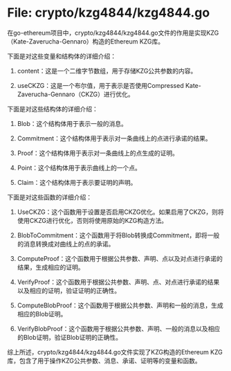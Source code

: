 # File: crypto/kzg4844/kzg4844.go

在go-ethereum项目中，crypto/kzg4844/kzg4844.go文件的作用是实现KZG（Kate-Zaverucha-Gennaro）构造的Ethereum KZG库。

下面是对这些变量和结构体的详细介绍：

1. content：这是一个二维字节数组，用于存储KZG公共参数的内容。

2. useCKZG：这是一个布尔值，用于表示是否使用Compressed Kate-Zaverucha-Gennaro（CKZG）进行优化。

下面是对这些结构体的详细介绍：

1. Blob：这个结构体用于表示一般的消息。

2. Commitment：这个结构体用于表示对一条曲线上的点进行承诺的结果。

3. Proof：这个结构体用于表示对一条曲线上的点生成的证明。

4. Point：这个结构体用于表示曲线上的一个点。

5. Claim：这个结构体用于表示要证明的声明。

下面是对这些函数的详细介绍：

1. UseCKZG：这个函数用于设置是否启用CKZG优化。如果启用了CKZG，则将使用CKZG进行优化，否则将使用原始的KZG构造方法。

2. BlobToCommitment：这个函数用于将Blob转换成Commitment，即将一般的消息转换成对曲线上的点的承诺。

3. ComputeProof：这个函数用于根据公共参数、声明、点以及对点进行承诺的结果，生成相应的证明。

4. VerifyProof：这个函数用于根据公共参数、声明、点、对点进行承诺的结果以及相应的证明，验证证明的正确性。

5. ComputeBlobProof：这个函数用于根据公共参数、声明和一般的消息，生成相应的Blob证明。

6. VerifyBlobProof：这个函数用于根据公共参数、声明、一般的消息以及相应的Blob证明，验证Blob证明的正确性。

综上所述，crypto/kzg4844/kzg4844.go文件实现了KZG构造的Ethereum KZG库，包含了用于操作KZG公共参数、消息、承诺、证明等的变量和函数。

